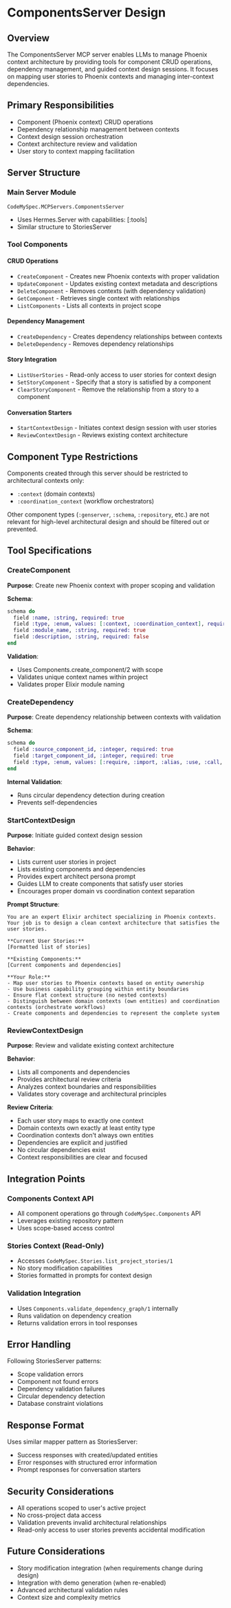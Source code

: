 # ComponentsServer Design

## Overview

The ComponentsServer MCP server enables LLMs to manage Phoenix context architecture by providing tools for component CRUD operations, dependency management, and guided context design sessions. It focuses on mapping user stories to Phoenix contexts and managing inter-context dependencies.

## Primary Responsibilities

- Component (Phoenix context) CRUD operations
- Dependency relationship management between contexts
- Context design session orchestration
- Context architecture review and validation
- User story to context mapping facilitation

## Server Structure

### Main Server Module
`CodeMySpec.MCPServers.ComponentsServer`
- Uses Hermes.Server with capabilities: [:tools]
- Similar structure to StoriesServer

### Tool Components

#### CRUD Operations
- `CreateComponent` - Creates new Phoenix contexts with proper validation
- `UpdateComponent` - Updates existing context metadata and descriptions
- `DeleteComponent` - Removes contexts (with dependency validation)
- `GetComponent` - Retrieves single context with relationships
- `ListComponents` - Lists all contexts in project scope

#### Dependency Management
- `CreateDependency` - Creates dependency relationships between contexts
- `DeleteDependency` - Removes dependency relationships

#### Story Integration
- `ListUserStories` - Read-only access to user stories for context design
- `SetStoryComponent` - Specify that a story is satisfied by a component
- `ClearStoryComponent` - Remove the relationship from a story to a component

#### Conversation Starters
- `StartContextDesign` - Initiates context design session with user stories
- `ReviewContextDesign` - Reviews existing context architecture

## Component Type Restrictions

Components created through this server should be restricted to architectural contexts only:
- `:context` (domain contexts)
- `:coordination_context` (workflow orchestrators)

Other component types (`:genserver`, `:schema`, `:repository`, etc.) are not relevant for high-level architectural design and should be filtered out or prevented.

## Tool Specifications

### CreateComponent
**Purpose**: Create new Phoenix context with proper scoping and validation

**Schema**:
```elixir
schema do
  field :name, :string, required: true
  field :type, :enum, values: [:context, :coordination_context], required: true  
  field :module_name, :string, required: true
  field :description, :string, required: false
end
```

**Validation**:
- Uses Components.create_component/2 with scope
- Validates unique context names within project
- Validates proper Elixir module naming

### CreateDependency
**Purpose**: Create dependency relationship between contexts with validation

**Schema**:
```elixir
schema do
  field :source_component_id, :integer, required: true
  field :target_component_id, :integer, required: true  
  field :type, :enum, values: [:require, :import, :alias, :use, :call, :other], required: true
end
```

**Internal Validation**:
- Runs circular dependency detection during creation
- Prevents self-dependencies

### StartContextDesign
**Purpose**: Initiate guided context design session

**Behavior**:
- Lists current user stories in project
- Lists existing components and dependencies
- Provides expert architect persona prompt
- Guides LLM to create components that satisfy user stories
- Encourages proper domain vs coordination context separation

**Prompt Structure**:
```
You are an expert Elixir architect specializing in Phoenix contexts.
Your job is to design a clean context architecture that satisfies the user stories.

**Current User Stories:**
[Formatted list of stories]

**Existing Components:**
[Current components and dependencies]

**Your Role:**
- Map user stories to Phoenix contexts based on entity ownership
- Use business capability grouping within entity boundaries  
- Ensure flat context structure (no nested contexts)
- Distinguish between domain contexts (own entities) and coordination contexts (orchestrate workflows)
- Create components and dependencies to represent the complete system
```

### ReviewContextDesign  
**Purpose**: Review and validate existing context architecture

**Behavior**:
- Lists all components and dependencies
- Provides architectural review criteria
- Analyzes context boundaries and responsibilities
- Validates story coverage and architectural principles

**Review Criteria**:
- Each user story maps to exactly one context
- Domain contexts own exactly at least entity type
- Coordination contexts don't always own entities
- Dependencies are explicit and justified
- No circular dependencies exist
- Context responsibilities are clear and focused

## Integration Points

### Components Context API
- All component operations go through `CodeMySpec.Components` API
- Leverages existing repository pattern
- Uses scope-based access control

### Stories Context (Read-Only)
- Accesses `CodeMySpec.Stories.list_project_stories/1`
- No story modification capabilities
- Stories formatted in prompts for context design

### Validation Integration
- Uses `Components.validate_dependency_graph/1` internally
- Runs validation on dependency creation
- Returns validation errors in tool responses

## Error Handling

Following StoriesServer patterns:
- Scope validation errors
- Component not found errors  
- Dependency validation failures
- Circular dependency detection
- Database constraint violations

## Response Format

Uses similar mapper pattern as StoriesServer:
- Success responses with created/updated entities
- Error responses with structured error information
- Prompt responses for conversation starters

## Security Considerations

- All operations scoped to user's active project
- No cross-project data access
- Validation prevents invalid architectural relationships
- Read-only access to user stories prevents accidental modification

## Future Considerations

- Story modification integration (when requirements change during design)
- Integration with demo generation (when re-enabled)
- Advanced architectural validation rules
- Context size and complexity metrics